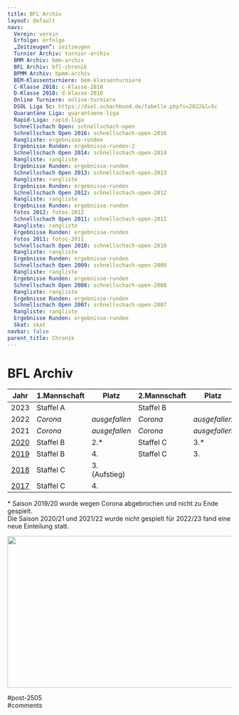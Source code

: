 ```yaml
---
title: BFL Archiv 
layout: default
navs:
  Verein: verein
  Erfolge: erfolge
  „Zeitzeugen“: zeitzeugen
  Turnier Archiv: turnier-archiv
  BMM Archiv: bmm-archiv
  BFL Archiv: bfl-chronik
  BPMM Archiv: bpmm-archiv
  BEM-Klassenturniere: bem-klassenturniere
  C-Klasse 2018: c-klasse-2018
  D-Klasse 2018: d-klasse-2018
  Online Turniere: online-turniere
  DSOL Liga 5c: https://dsol.schachbund.de/tabelle.php?s=2022&l=5c
  Quarantäne Liga: quarantaene-liga
  Rapid-Liga: rapid-liga
  Schnellschach Open: schnellschach-open
  Schnellschach Open 2016: schnellschach-open-2016
  Rangliste: ergebnisse-runden
  Ergebnisse Runden: ergebnisse-runden-2
  Schnellschach Open 2014: schnellschach-open-2014
  Rangliste: rangliste
  Ergebnisse Runden: ergebnisse-runden
  Schnellschach Open 2013: schnellschach-open-2013
  Rangliste: rangliste
  Ergebnisse Runden: ergebnisse-runden
  Schnellschach Open 2012: schnellschach-open-2012
  Rangliste: rangliste
  Ergebnisse Runden: ergebnisse-runden
  Fotos 2012: fotos-2012
  Schnellschach Open 2011: schnellschach-open-2011
  Rangliste: rangliste
  Ergebnisse Runden: ergebnisse-runden
  Fotos 2011: fotos-2011
  Schnellschach Open 2010: schnellschach-open-2010
  Rangliste: rangliste
  Ergebnisse Runden: ergebnisse-runden
  Schnellschach Open 2009: schnellschach-open-2009
  Rangliste: rangliste
  Ergebnisse Runden: ergebnisse-runden
  Schnellschach Open 2008: schnellschach-open-2008
  Rangliste: rangliste
  Ergebnisse Runden: ergebnisse-runden
  Schnellschach Open 2007: schnellschach-open-2007
  Rangliste: rangliste
  Ergebnisse Runden: ergebnisse-runden
  Skat: skat
navbar: false
parent_title: Chronik
---
```

<div class="post-2505 page type-page status-publish hentry" id="post-2505">
<h1 class="entry-title">BFL Archiv</h1>
<div class="entry-content">
<table>
<thead>
<tr>
<th>Jahr</th>
<th>1.Mannschaft</th>
<th>Platz</th>
<th>2.Mannschaft</th>
<th>Platz</th>
</tr>
</thead>
<tbody>
<tr>
<td>2023</td>
<td>Staffel A</td>
<td></td>
<td>Staffel B</td>
<td></td>
</tr>
<tr>
<td>2022</td>
<td><em>Corona</em></td>
<td><em>ausgefallen</em></td>
<td><em>Corona</em></td>
<td><em>ausgefallen</em></td>
</tr>
<tr>
<td>2021</td>
<td><em>Corona</em></td>
<td><em>ausgefallen</em></td>
<td><em>Corona</em></td>
<td><em>ausgefallen</em></td>
</tr>
<tr>
<td><a href="https://www.narva-schach.de/wordpress/chronik/bfl-chronik/bfl-2020/">2020</a></td>
<td>Staffel B</td>
<td>2.*</td>
<td>Staffel C</td>
<td>3.*</td>
</tr>
<tr>
<td><a href="http://www.narva-schach.de/wordpress/chronik/bfl-chronik/bfl-2019/">2019</a></td>
<td>Staffel B</td>
<td>4.</td>
<td>Staffel C</td>
<td>3.</td>
</tr>
<tr>
<td><a href="http://www.narva-schach.de/wordpress/chronik/bfl-chronik/bfl-2018/">2018</a></td>
<td>Staffel C</td>
<td>3. (Aufstieg)</td>
<td></td>
<td></td>
</tr>
<tr>
<td data-order='&lt;a href="http://www.narva-schach.de/wordpress/chronik/bfl-chronik/bfl-2017-2/" target="_self"&gt;2017&lt;/a&gt;'><a href="http://www.narva-schach.de/wordpress/chronik/bfl-chronik/bfl-2017-2/" rel="noopener" target="_self">2017</a></td>
<td>Staffel C</td>
<td>4.</td>
<td></td>
<td></td>
</tr>
</tbody>
</table>
<p>* Saison 2019/20 wurde wegen Corona abgebrochen und nicht zu Ende gespielt.<br/>
Die Saison 2020/21 und 2021/22 wurde nicht gespielt für 2022/23 fand eine neue Einteilung statt.</p>
<p><a href="http://www.narva-schach.de/wordpress/wp-content/uploads/2020/05/bfl_statistik.jpg"><img alt="" class="alignnone size-large wp-image-7180" height="341" loading="lazy" sizes="(max-width: 640px) 100vw, 640px" src="http://www.narva-schach.de/wordpress/wp-content/uploads/2020/05/bfl_statistik-1024x545.jpg" srcset="https://www.narva-schach.de/wordpress/wp-content/uploads/2020/05/bfl_statistik-1024x545.jpg 1024w, https://www.narva-schach.de/wordpress/wp-content/uploads/2020/05/bfl_statistik-300x160.jpg 300w, https://www.narva-schach.de/wordpress/wp-content/uploads/2020/05/bfl_statistik-768x409.jpg 768w, https://www.narva-schach.de/wordpress/wp-content/uploads/2020/05/bfl_statistik.jpg 1091w" width="640"/></a></p>
</div><!-- .entry-content -->
</div> #post-2505 
<div id="comments">
</div> #comments 
